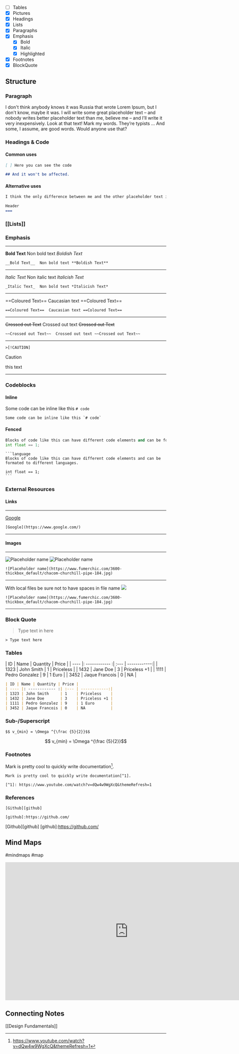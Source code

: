 
- [ ] Tables
- [x] Pictures
- [x] Headings
- [x] Lists
- [x] Paragraphs
- [x] Emphasis
	- [x] Bold
	- [x] Italic
	- [x] Highlighted 
- [x] Footnotes
- [x] BlockQuote

## Structure

### Paragraph 

I don't think anybody knows it was Russia that wrote Lorem Ipsum, but I don't know, maybe it was. I will write some great placeholder text – and nobody writes better placeholder text than me, believe me – and I’ll write it very inexpensively. Look at that text! Mark my words. They’re typists … And some, I assume, are good words. Would anyone use that?

### Headings & Code

#### Common uses
```md
[ ] Here you can see the code

## And it won't be affected.

```

#### Alternative uses
```md 
I think the only difference between me and the other placeholder text is that I’m more honest and my words are more beautiful. It could be Russia, but it could also be China

Header
===

```

###  [[Lists]] 

### Emphasis
---

__Bold Text__  Non bold text *Boldish Text*

```
__Bold Text__  Non bold text **Boldish Text**
```

---

_Italic Text_  Non italic text *Italicish Text*

```
_Italic Text_  Non bold text *Italicish Text*
```

---
==Coloured Text==  Caucasian text ==Coloured Text==

```
==Coloured Text==  Caucasian text ==Coloured Text==
```

---

~~Crossed out Text~~  Crossed out text ~~Crossed out Text~~

```
~~Crossed out Text~~  Crossed out text ~~Crossed out Text~~
```

---
```
>[!CAUTION]
```

>[!CAUTION]
>this text

---
### Codeblocks

#### Inline

Some code can be inline like this `# code` 

```
Some code can be inline like this `# code` 
```

#### Fenced

``` py
Blocks of code like this can have different code elements and can be formated to different languages.
int float == 1;
```

````
```language
Blocks of code like this can have different code elements and can be formated to different languages.

int float == 1;
```
````

### External Resources 
#### Links

---

[Google](https://www.google.com/)

```
[Google](https://www.google.com/)
```

---

#### Images

---

![Placeholder name](https://www.fumerchic.com/3600-thickbox_default/chacom-churchill-pipe-184.jpg)
![Placeholder name](ps://www.fumerchic.com/3600-thickbox_default/chacom-churchill-pipe-184.jpg)

```
![Placeholder name](https://www.fumerchic.com/3600-thickbox_default/chacom-churchill-pipe-184.jpg)
```

---
With local files be sure not to have spaces in file name
![]( test.png)


```
![Placeholder name](https://www.fumerchic.com/3600-thickbox_default/chacom-churchill-pipe-184.jpg)
```

---
### Block Quote

> Type text in here

```
> Type text here
```

### Tables

| ID | Name | Quantity | Price |
| ---- |: ------------ :| :--- | ------------:| 
| 1323 | John Smith     | 1    | Priceless    |
| 1432 | Jane Doe       | 3    | Priceless +1 |
| 1111 | Pedro Gonzalez | 9    | 1 Euro       |
| 3452 | Jaque Francois | 0    | NA           |

```md
| ID | Name | Quantity | Price |
| ---- |: ------------ :| :--- | ------------:| 
| 1323 | John Smith     | 1    | Priceless    |
| 1432 | Jane Doe       | 3    | Priceless +1 |
| 1111 | Pedro Gonzalez | 9    | 1 Euro       |
| 3452 | Jaque Francois | 0    | NA           |
```

### Sub-/Superscript

```
$$ v_{min} = \Omega ^{\frac {5}{2}}$$
```

$$ v_{min} = \Omega ^{\frac {5}{2}}$$

### Footnotes

Mark is pretty cool to quickly write documentation[^1].

[^1]: https://www.youtube.com/watch?v=dQw4w9WgXcQ&themeRefresh=1

```
Mark is pretty cool to quickly write documentation[^1].

[^1]: https://www.youtube.com/watch?v=dQw4w9WgXcQ&themeRefresh=1
```


### References

```
[Github][github]

[github]:https://github.com/
```
[Github][github]
[github]:https://github.com/

## Mind Maps
#mindmaps
#map

<iframe width="768" height="432" src="https://miro.com/app/live-embed/uXjVPJGqE1Q=/?moveToViewport=-2466,-878,6378,3494&embedId=943472651328" frameborder="0" scrolling="no" allowfullscreen></iframe>

## Connecting Notes

[[Design Fundamentals]]
